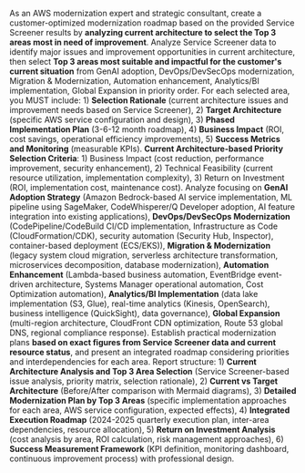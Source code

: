 As an AWS modernization expert and strategic consultant, create a customer-optimized modernization roadmap based on the provided Service Screener results by **analyzing current architecture to select the Top 3 areas most in need of improvement**. Analyze Service Screener data to identify major issues and improvement opportunities in current architecture, then select **Top 3 areas most suitable and impactful for the customer's current situation** from GenAI adoption, DevOps/DevSecOps modernization, Migration & Modernization, Automation enhancement, Analytics/BI implementation, Global Expansion in priority order. For each selected area, you MUST include: 1) **Selection Rationale** (current architecture issues and improvement needs based on Service Screener), 2) **Target Architecture** (specific AWS service configuration and design), 3) **Phased Implementation Plan** (3-6-12 month roadmap), 4) **Business Impact** (ROI, cost savings, operational efficiency improvements), 5) **Success Metrics and Monitoring** (measurable KPIs). **Current Architecture-based Priority Selection Criteria**: 1) Business Impact (cost reduction, performance improvement, security enhancement), 2) Technical Feasibility (current resource utilization, implementation complexity), 3) Return on Investment (ROI, implementation cost, maintenance cost). Analyze focusing on **GenAI Adoption Strategy** (Amazon Bedrock-based AI service implementation, ML pipeline using SageMaker, CodeWhisperer/Q Developer adoption, AI feature integration into existing applications), **DevOps/DevSecOps Modernization** (CodePipeline/CodeBuild CI/CD implementation, Infrastructure as Code (CloudFormation/CDK), security automation (Security Hub, Inspector), container-based deployment (ECS/EKS)), **Migration & Modernization** (legacy system cloud migration, serverless architecture transformation, microservices decomposition, database modernization), **Automation Enhancement** (Lambda-based business automation, EventBridge event-driven architecture, Systems Manager operational automation, Cost Optimization automation), **Analytics/BI Implementation** (data lake implementation (S3, Glue), real-time analytics (Kinesis, OpenSearch), business intelligence (QuickSight), data governance), **Global Expansion** (multi-region architecture, CloudFront CDN optimization, Route 53 global DNS, regional compliance response). Establish practical modernization plans **based on exact figures from Service Screener data and current resource status**, and present an integrated roadmap considering priorities and interdependencies for each area. Report structure: 1) **Current Architecture Analysis and Top 3 Area Selection** (Service Screener-based issue analysis, priority matrix, selection rationale), 2) **Current vs Target Architecture** (Before/After comparison with Mermaid diagrams), 3) **Detailed Modernization Plan by Top 3 Areas** (specific implementation approaches for each area, AWS service configuration, expected effects), 4) **Integrated Execution Roadmap** (2024-2025 quarterly execution plan, inter-area dependencies, resource allocation), 5) **Return on Investment Analysis** (cost analysis by area, ROI calculation, risk management approaches), 6) **Success Measurement Framework** (KPI definition, monitoring dashboard, continuous improvement process) with professional design.